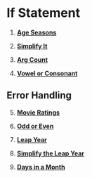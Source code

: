 # If Statement

1. **[Age Seasons](https://github.com/inancgumus/learngo/tree/master/11-if/exercises/01-age-seasons)**

2. **[Simplify It](https://github.com/inancgumus/learngo/tree/master/11-if/exercises/02-simplify-it)**

3. **[Arg Count](https://github.com/inancgumus/learngo/tree/master/11-if/exercises/03-arg-count)**

4. **[Vowel or Consonant](https://github.com/inancgumus/learngo/tree/master/11-if/exercises/04-vowel-or-cons)**

## Error Handling

5. **[Movie Ratings](https://github.com/inancgumus/learngo/tree/master/11-if/exercises/05-movie-ratings)**

6. **[Odd or Even](https://github.com/inancgumus/learngo/tree/master/11-if/exercises/06-odd-even)**

7. **[Leap Year](https://github.com/inancgumus/learngo/tree/master/11-if/exercises/07-leap-year)**

8. **[Simplify the Leap Year](https://github.com/inancgumus/learngo/tree/master/11-if/exercises/08-simplify-leap-year)**

9. **[Days in a Month](https://github.com/inancgumus/learngo/tree/master/11-if/exercises/09-days-in-month)**

